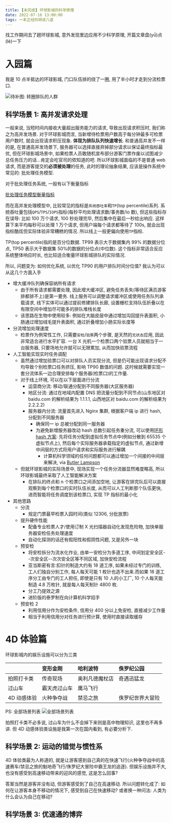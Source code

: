 ```yaml
---
title: [未完成] 环球影城的科学原理
date: 2022-07-16 13:00:00
tags: 一本正经的胡说八道
---
```


找工作期间去了趟环球影城, 意外发现里边应用不少科学原理, 开篇文章盘(yǘ)点(lè)一下

# 入园篇

我是 10 点半抵达的环球影城, 门口队伍排的绕了一圈, 用了半小时才走到分流检票口.

![待补图: 转圈排队的人群]()

## 科学场景 1: 高并发请求处理

一般来说, 当短时间内接收大量超出服务能力的请求, 导致出现请求积压时, 我们称之为高并发场景. 对于环球影城而言, 当新增待检票用户数高于每分钟最多可检票用户数时, 就会出现请求积压现象. **体现为排队队列快速增长**. 和普通高并发不一样的是, 在普通高并发场景下, 服务器可以选择直接弃掉部分请求以保证最终指标最优, 但在环球影城场景中, 如果检票人员敢随机宣布部分游客门票作废以试图减少总任务压力的话...肯定会吃官司的侬知道的吧. 所以环球影城面临的不是普通 web 请求, 而是游客提交的**必须被处理**的任务, 此时的理论抽象结果, 应该是操作系统中常见的: 批处理任务模型.

对于批处理任务系统, 一般有以下衡量指标

[批处理任务模型衡量指标](http://tva1.sinaimg.cn/large/007Yq4pTly1h4msu45remj30z40og471.jpg)

而在高并发处理模型中, 比较常见的指标是`系统吞吐率`和`TP`(top percentile)系列. 系统吞吐量包括`QPS`/`TPS`/`IOPS`指标(每秒平均处理请求数/事务数/io 数), 但这些指标存在误导: 比如 100 万个请求, 100 秒处理完毕, 然后集中在最后一秒给出响应. 这样算下来平均每秒可以处理 1 万个请求, 但用户端每个请求都等待了 100s, 就会出现指标酷炫但实际体验非常糟糕的情况. 所以线上一般更偏向使用`TP`指标.

TP(top percentile)指的是百分位数据. TP99 表示大于数据集内 99% 的数据分位点, TP50 表示大于数据集 50%的数据的分位点(中位数). 这个指标非常适合反应系统整体响应时长, 也比较适合衡量环球影城排队的实际情况.

所以, 问题变为: 如何优化系统, 以优化 TP90 的用户排队时间分位值? 我认为可以从这几个方面入手

- 增大缓冲队列确保容纳所有请求
  - 由于所有请求都需要处理, 因此增大缓冲区, 避免任务丢失(等待区满员游客排都排不上)是第一要务. 线上服务可以调整请求缓冲区或使用任务队列承载请求, 线下实体可以通过提前修建排队长廊, 设置栅栏支持队伍折叠以在有限空间中增加尽可能多的排队堆栈长度
  - 该思路在生物中使用较多: 例如在大脑皮层中通过增加沟回提升表面积, 小肠通过增加绒毛提升表面积, 通过折叠增加小肠实际长度等
- 分流增加处理速度
  - 检票作为例常性工作, 只需要`安检`/`验票`两个步骤, 是天然的`无状态`应用, 因此非常适合进行水平扩容. 一台 X 光机一个检票口两个验票人员就相当于一台服务器, 只要场地允许就可以无限累加, 从而加快验票流程
- 人工智能实现实时任务调配
  - 虽然通过增加验票口可以对排队人员实现分流, 但是仍可能出现请求分配不均导致个别检票口任务挤压, 影响 TP90 数值的问题. 这时候就需要实现一套分流体系一边合理安排每个服务器(检票口)的工作量.
  - 对于线上环境, 可以在以下层面进行分流
    - 运营商分流: 移动/联通分配到不同服务器(大区服务器)
    - 地区分流: 通过在地域内配置 DNS 把流量分配到不同节点(山东地区对 baidu.com 的解析结果为 1.1.1.1, 山西地区对 baidu.com 的解析结果为 2.2.2.2)
    - 服务器内分流: 流量首先进入 Nginx 集群, 根据客户端 ip 进行 hash, 分配到不同服务器
      - 确保同一 ip 总被分配到同一服务器
      - 为避免新增服务器改动 hash 总数引起任务重分流, 可以使用[环形 hash 方案](https://segmentfault.com/a/1190000008925205): 先将任务分配到虚拟任务节点中(例如分散到 65535 个虚拟节点上), 然后每个实际服务器承载指定的虚拟节点, 通过新增中间层的方式将用户请求和实际服务进行解耦
        - 计算机科学领域的任何问题都可以通过增加一个间接的中间层来解决, via [Butler Lampson](https://en.wikipedia.org/wiki/Indirection)
  - 但就环球影城的实际场景中, 现场实现一个任务分流器显然难度略高, 所以环球影城最终采取了人工智能解决方案
    - 在排队的终点和 n 个检票口之间添加空地, 让游客在排完队后可以直接观察到每个检票口的实时队伍长度, 从而可以人工判断那个队伍更快, 进而智能将任务调度到该检票口, 实现 TP 指标的最小化
- 其他思路
  - 分流
    - 规定门票最早检票入园时间(类似 12306, 分批放票)
  - 提升硬件性能
    - 配备专业检票人才/使用订制 X 光扫描器自动化发现危险物, 加快单服务器安检任务处理速度
    - 自动化探测的话还有假阳性和假阴性问题, 又是另外一块
  - 预安检
    - 将安检拆分为流水化作业, 由单一安检分为多道工序, 中间划定安全区--次安全区--次次安全区等不同区域, 加快安检流程
    - 亚当斯密有言:扣针的制造大约有 18 道工序, 如果未经过专门的训练, 工人们独自分别工作, 每人每天可能 1 枚针也造不出来.而如果 18 道工序分工由专门的工人担任, 即使是只有 10 人的小工厂, 10 个人每天能制造 4.8 万枚针, 就是每人每天制针 4800 枚.
    - 分工乃提效之源
    - 进阶版的泰罗制在向计算机科学招手
  - 预安检 2
    - 利用信用分作为安检条件, 信用分 400 分以上免安检, 直接减少工作量
    - 相当于利用信用分对任务进行预计算, 使用时直接读取缓存

# 4D 体验篇

环球影城内的娱乐设施可以分为三类

|             | 变形金刚     | 哈利波特       | 侏罗纪公园       |
| :---------- | :----------- | :------------- | :--------------- |
| 拍照打卡类  | 传奇现场     | 奥利凡德魔杖店 | 奇遇迅猛龙       |
| 过山车      | 霸天虎过山车 | 鹰马飞行       |                  |
| 4D 动感体验 | 火种争夺战   | 禁忌之旅       | 侏罗纪世界大冒险 |

PS: 全部场景列表
![全部场景列表](http://tva1.sinaimg.cn/large/007Yq4pTly1h4zqfhuozbj343v2b6x6p.jpg)

拍照打卡类不必多说, 过山车为什么不会掉下来则是高中物理知识, 这里也不再多讲. 但 4D 动感体验类设施是我第一次在国内看到, 有必要分析下.

## 科学场景 2: 运动的错觉与惯性系

4D 体验类最为人称道的, 就是让游客感到自己真的在快速飞行(火种争夺战中的高速赛车/禁忌之旅的魁地奇飞行/侏罗纪大冒险中霸王龙的追逐). 但娱乐设施并不大, 也没有感受到高速移动带来的迎风的感觉, 这是怎么回事?

答案当然是游客并没有动, 但游客感受到了自己在高速移动. 所以问题转化成了: 如何在让游客本身不移动的情况下, 感受到自己在快速移动? 或者换一种问法: 人类为什么会认为自己在移动?



## 科学场景 3: 优速通的博弈
